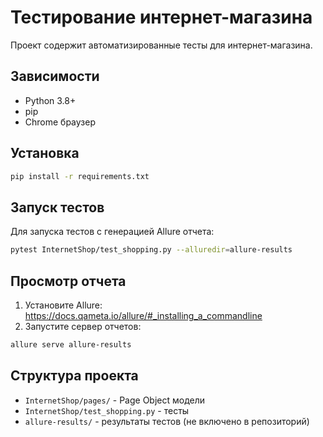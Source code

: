 # Тестирование интернет-магазина

Проект содержит автоматизированные тесты для интернет-магазина.

## Зависимости
- Python 3.8+
- pip
- Chrome браузер

## Установка
```bash
pip install -r requirements.txt
```

## Запуск тестов
Для запуска тестов с генерацией Allure отчета:
```bash
pytest InternetShop/test_shopping.py --alluredir=allure-results
```

## Просмотр отчета
1. Установите Allure: https://docs.qameta.io/allure/#_installing_a_commandline
2. Запустите сервер отчетов:
```bash
allure serve allure-results
```

## Структура проекта
- `InternetShop/pages/` - Page Object модели
- `InternetShop/test_shopping.py` - тесты
- `allure-results/` - результаты тестов (не включено в репозиторий)
